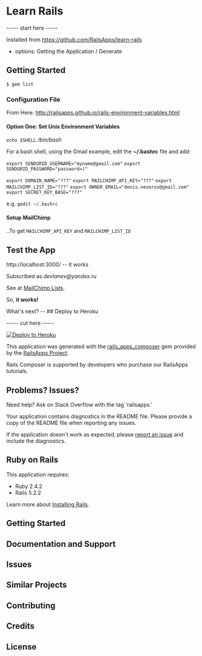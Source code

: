 Learn Rails
================

----- start here -----

Installed from https://github.com/RailsApps/learn-rails
  - options: Getting the Application / Generate

## Getting Started

`$ gem list`

### Configuration File

From Here: http://railsapps.github.io/rails-environment-variables.html

#### Option One: Set Unix Environment Variables

`echo $SHELL`
_/bin/bash_

For a bash shell, using the Gmail example, edit the **~/.bashrc** file and add:

`export SENDGRID_USERNAME="myname@gmail.com"`
`export SENDGRID_PASSWORD="password=)"`

`export DOMAIN_NAME="???"`
`export MAILCHIMP_API_KEY="???"`
`export MAILCHIMP_LIST_ID="???"`
`export OWNER_EMAIL="denis.neverov@gmail.com"`
`export SECRET_KEY_BASE="???"`

e.g. `gedit ~/.bashrc`


#### Setup MailChimp

..To get `MAILCHIMP_API_KEY` and `MAILCHIMP_LIST_ID`


## Test the App

http://localhost:3000/ -- it works

Subscribed as _devlanev@yandex.ru_

See at [MailChimp Lists](https://us20.admin.mailchimp.com/lists/members?id=10843#p:1-s:10-so:null).

So, __it works!__


What's next? -- ## Deploy to Heroku






----- cut here -----

[![Deploy to Heroku](https://www.herokucdn.com/deploy/button.png)](https://heroku.com/deploy)

This application was generated with the [rails_apps_composer](https://github.com/RailsApps/rails_apps_composer) gem
provided by the [RailsApps Project](http://railsapps.github.io/).

Rails Composer is supported by developers who purchase our RailsApps tutorials.

Problems? Issues?
-----------

Need help? Ask on Stack Overflow with the tag 'railsapps.'

Your application contains diagnostics in the README file. Please provide a copy of the README file when reporting any issues.

If the application doesn't work as expected, please [report an issue](https://github.com/RailsApps/rails_apps_composer/issues)
and include the diagnostics.

Ruby on Rails
-------------

This application requires:

- Ruby 2.4.2
- Rails 5.2.2

Learn more about [Installing Rails](http://railsapps.github.io/installing-rails.html).

Getting Started
---------------

Documentation and Support
-------------------------

Issues
-------------

Similar Projects
----------------

Contributing
------------

Credits
-------

License
-------
